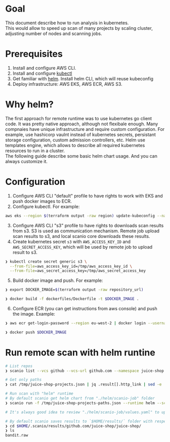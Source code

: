 # Goal

This document describe how to run analysis in kubernetes.  
This would allow to speed up scan of many projects by scaling cluster, adjusting number of nodes and scanning jobs.

# Prerequisites

1. Install and configure AWS CLI.
2. Install and configure [kubectl](https://docs.aws.amazon.com/eks/latest/userguide/create-kubeconfig.html)
3. Get familiar with [helm](https://helm.sh). Install helm CLI, which will reuse kubeconfig
4. Deploy infrastructure: AWS EKS, AWS ECR, AWS S3.

# Why helm?
The first approach for remote runtime was to use kubernetes go client code. It was pretty native approach, although not flexibale enough. Many compnaies have unique infrastructure and require custom configuration. For example, use hashicorp vaulnt instead of kubernetes secrets, persistant storage configuration, custom admission controllers, etc. Helm use templates engine, which allows to describe all required kubernetes resources to run in a cluster.  
The following guide describe some basic helm chart usage. And you can always customize it.

# Configuration
1. Configure AWS CLI "default" profile to have rights to work with EKS and push docker images to ECR.
2. Configure kubectl. For example:
```bash
aws eks --region $(terraform output -raw region) update-kubeconfig --name $(terraform output -raw cluster_name)
```
3. Configure AWS CLI "s3" profile to have rights to downloads scan results from s3. S3 is used as communication mechanism. Remote job upload scan results to s3, and local scanio core downloads these results.
4. Create kubernetes secret `s3` with `AWS_ACCESS_KEY_ID` and `AWS_SECRET_ACCESS_KEY`, which will be used by remote job to upload result to s3.  
```bash
❯ kubectl create secret generic s3 \
  --from-file=aws_access_key_id=/tmp/aws_access_key_id \
  --from-file=aws_secret_access_key=/tmp/aws_secret_access_key
```
5. Build docker image and push. For example:
```bash
❯ export DOCKER_IMAGE=$(terraform output -raw repository_url)

❯ docker build -f dockerfiles/Dockerfile -t $DOCKER_IMAGE .
```
6. Configure ECR (you can get instructions from aws console) and push the image. Example:
```bash
❯ aws ecr get-login-password --region eu-west-2 | docker login --username AWS --password-stdin $(aws sts get-caller-identity --query "Account" --output text).dkr.ecr.eu-west-2.amazonaws.com

❯ docker push $DOCKER_IMAGE
```

# Run remote scan with helm runtine
```bash
# List repos
❯ scanio list --vcs github --vcs-url github.com --namespace juice-shop --output /tmp/juice-shop-projects.json

# Get only paths
❯ cat /tmp/juice-shop-projects.json | jq .result[].http_link | sed -e 's#^"https://github.com##g' | sed -e 's#.git"$##g' > /tmp/juice-shop-projects-paths.json

# Run scan with "helm" runtime
# By default scanio get helm chart from "./helm/scanio-job" folder
❯ scanio run -f /tmp/juice-shop-projects-paths.json --runtime helm --scanner-plugin bandit -j 10 --vcs-plugin github --vcs-url github.com

# It's always good idea to review "./helm/scanio-job/values.yaml" to update some variables to fit your requirements.

# By default scanio saves results to `$HOME/results/` folder with respect to `vcs-url`, `namespace` and `repo-name`. For example
❯ cd $HOME/.scanio/results/github.com/juice-shop/juice-shop/
❯ ls
bandit.raw
```